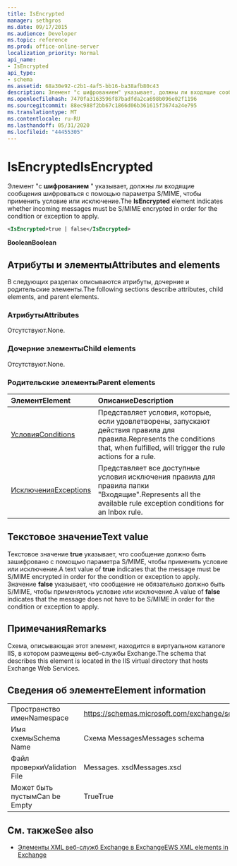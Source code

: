 ```yaml
---
title: IsEncrypted
manager: sethgros
ms.date: 09/17/2015
ms.audience: Developer
ms.topic: reference
ms.prod: office-online-server
localization_priority: Normal
api_name:
- IsEncrypted
api_type:
- schema
ms.assetid: 68a30e92-c2b1-4af5-bb16-ba38afb80c43
description: Элемент "с шифрованием" указывает, должны ли входящие сообщения шифроваться с помощью параметра S/MIME, чтобы применить условие или исключение.
ms.openlocfilehash: 7470fa3163596f87badfda2ca698b096e02f1196
ms.sourcegitcommit: 88ec988f2bb67c1866d06b361615f3674a24e795
ms.translationtype: MT
ms.contentlocale: ru-RU
ms.lasthandoff: 05/31/2020
ms.locfileid: "44455305"
---
```

# <a name="isencrypted"></a><span data-ttu-id="5a7c1-103">IsEncrypted</span><span class="sxs-lookup"><span data-stu-id="5a7c1-103">IsEncrypted</span></span>

<span data-ttu-id="5a7c1-104">Элемент "с **шифрованием** " указывает, должны ли входящие сообщения шифроваться с помощью параметра S/MIME, чтобы применить условие или исключение.</span><span class="sxs-lookup"><span data-stu-id="5a7c1-104">The **IsEncrypted** element indicates whether incoming messages must be S/MIME encrypted in order for the condition or exception to apply.</span></span> 
  
```XML
<IsEncrypted>true | false</IsEncrypted>
```

 <span data-ttu-id="5a7c1-105">**Boolean**</span><span class="sxs-lookup"><span data-stu-id="5a7c1-105">**Boolean**</span></span>
## <a name="attributes-and-elements"></a><span data-ttu-id="5a7c1-106">Атрибуты и элементы</span><span class="sxs-lookup"><span data-stu-id="5a7c1-106">Attributes and elements</span></span>

<span data-ttu-id="5a7c1-107">В следующих разделах описываются атрибуты, дочерние и родительские элементы.</span><span class="sxs-lookup"><span data-stu-id="5a7c1-107">The following sections describe attributes, child elements, and parent elements.</span></span>
  
### <a name="attributes"></a><span data-ttu-id="5a7c1-108">Атрибуты</span><span class="sxs-lookup"><span data-stu-id="5a7c1-108">Attributes</span></span>

<span data-ttu-id="5a7c1-109">Отсутствуют.</span><span class="sxs-lookup"><span data-stu-id="5a7c1-109">None.</span></span>
  
### <a name="child-elements"></a><span data-ttu-id="5a7c1-110">Дочерние элементы</span><span class="sxs-lookup"><span data-stu-id="5a7c1-110">Child elements</span></span>

<span data-ttu-id="5a7c1-111">Отсутствуют.</span><span class="sxs-lookup"><span data-stu-id="5a7c1-111">None.</span></span>
  
### <a name="parent-elements"></a><span data-ttu-id="5a7c1-112">Родительские элементы</span><span class="sxs-lookup"><span data-stu-id="5a7c1-112">Parent elements</span></span>

|<span data-ttu-id="5a7c1-113">**Элемент**</span><span class="sxs-lookup"><span data-stu-id="5a7c1-113">**Element**</span></span>|<span data-ttu-id="5a7c1-114">**Описание**</span><span class="sxs-lookup"><span data-stu-id="5a7c1-114">**Description**</span></span>|
|:-----|:-----|
|[<span data-ttu-id="5a7c1-115">Условия</span><span class="sxs-lookup"><span data-stu-id="5a7c1-115">Conditions</span></span>](conditions.md) <br/> |<span data-ttu-id="5a7c1-116">Представляет условия, которые, если удовлетворены, запускают действия правила для правила.</span><span class="sxs-lookup"><span data-stu-id="5a7c1-116">Represents the conditions that, when fulfilled, will trigger the rule actions for a rule.</span></span>  <br/> |
|[<span data-ttu-id="5a7c1-117">Исключения</span><span class="sxs-lookup"><span data-stu-id="5a7c1-117">Exceptions</span></span>](exceptions.md) <br/> |<span data-ttu-id="5a7c1-118">Представляет все доступные условия исключения правила для правила папки "Входящие".</span><span class="sxs-lookup"><span data-stu-id="5a7c1-118">Represents all the available rule exception conditions for an Inbox rule.</span></span>  <br/> |
   
## <a name="text-value"></a><span data-ttu-id="5a7c1-119">Текстовое значение</span><span class="sxs-lookup"><span data-stu-id="5a7c1-119">Text value</span></span>

<span data-ttu-id="5a7c1-120">Текстовое значение **true** указывает, что сообщение должно быть зашифровано с помощью параметра S/MIME, чтобы применить условие или исключение.</span><span class="sxs-lookup"><span data-stu-id="5a7c1-120">A text value of **true** indicates that the message must be S/MIME encrypted in order for the condition or exception to apply.</span></span> <span data-ttu-id="5a7c1-121">Значение **false** указывает, что сообщение не обязательно должно быть S/MIME, чтобы применялось условие или исключение.</span><span class="sxs-lookup"><span data-stu-id="5a7c1-121">A value of **false** indicates that the message does not have to be S/MIME in order for the condition or exception to apply.</span></span> 
  
## <a name="remarks"></a><span data-ttu-id="5a7c1-122">Примечания</span><span class="sxs-lookup"><span data-stu-id="5a7c1-122">Remarks</span></span>

<span data-ttu-id="5a7c1-123">Схема, описывающая этот элемент, находится в виртуальном каталоге IIS, в котором размещены веб-службы Exchange.</span><span class="sxs-lookup"><span data-stu-id="5a7c1-123">The schema that describes this element is located in the IIS virtual directory that hosts Exchange Web Services.</span></span>
  
## <a name="element-information"></a><span data-ttu-id="5a7c1-124">Сведения об элементе</span><span class="sxs-lookup"><span data-stu-id="5a7c1-124">Element information</span></span>

|||
|:-----|:-----|
|<span data-ttu-id="5a7c1-125">Пространство имен</span><span class="sxs-lookup"><span data-stu-id="5a7c1-125">Namespace</span></span>  <br/> |https://schemas.microsoft.com/exchange/services/2006/messages  <br/> |
|<span data-ttu-id="5a7c1-126">Имя схемы</span><span class="sxs-lookup"><span data-stu-id="5a7c1-126">Schema Name</span></span>  <br/> |<span data-ttu-id="5a7c1-127">Схема Messages</span><span class="sxs-lookup"><span data-stu-id="5a7c1-127">Messages schema</span></span>  <br/> |
|<span data-ttu-id="5a7c1-128">Файл проверки</span><span class="sxs-lookup"><span data-stu-id="5a7c1-128">Validation File</span></span>  <br/> |<span data-ttu-id="5a7c1-129">Messages. xsd</span><span class="sxs-lookup"><span data-stu-id="5a7c1-129">Messages.xsd</span></span>  <br/> |
|<span data-ttu-id="5a7c1-130">Может быть пустым</span><span class="sxs-lookup"><span data-stu-id="5a7c1-130">Can be Empty</span></span>  <br/> |<span data-ttu-id="5a7c1-131">True</span><span class="sxs-lookup"><span data-stu-id="5a7c1-131">True</span></span>  <br/> |
   
## <a name="see-also"></a><span data-ttu-id="5a7c1-132">См. также</span><span class="sxs-lookup"><span data-stu-id="5a7c1-132">See also</span></span>



- [<span data-ttu-id="5a7c1-133">Элементы XML веб-служб Exchange в Exchange</span><span class="sxs-lookup"><span data-stu-id="5a7c1-133">EWS XML elements in Exchange</span></span>](ews-xml-elements-in-exchange.md)


